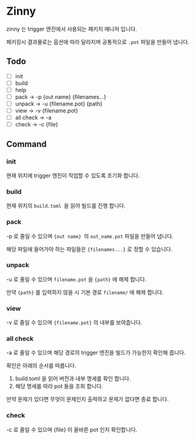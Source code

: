 # Zinny

zinny 는 trigger 엔진에서 사용되는 패키지 매니저 입니다.

패키징시 결과물로는 옵션에 따라 달라지며 공통적으로 `.pot` 파일을 만들어 냅니다.

## Todo

- [ ] init 			
- [ ] build
- [ ] help
- [ ] pack -> -p {out name} {filenames...}
- [ ] unpack -> -u {filename.pot} {path}
- [ ] view -> -v {filename.pot}
- [ ] all check -> -a
- [ ] check -> -c {file}

## Command

### init 

현재 위치에 trigger 엔진이 작업할 수 있도록 초기화 합니다.



### build

현재 위치의 `build.toml `을 읽어 빌드를 진행 합니다.



### pack

-p 로 줄일 수 있으며 `{out name} `의 `out_name.pot` 파일을 만들어 냅니다.

해당 파일에 들어가야 하는 파일들은 `{filenames...}` 로 정할 수 있습니다.



### unpack 

-u 로 줄일 수 있으며 `filename.pot` 을 `{path}` 에 해제 합니다.

만약  `{path}` 를 입력하지 않을 시 기본 경로 `filename/` 에 해제 합니다.



### view

-v 로 줄일 수 있으며 `{filename.pot}` 의 내부를 보여줍니다.



### all check 

-a 로 줄일 수 있으며 해당 경로의 trigger 엔진을 빌드가 가능한지 확인해 줍니다. 

확인은 아래의 순서를 따릅니다.

1. build.toml 을 읽어 버전과 내부 명세를 확인 합니다.
2. 해당 명세를 따라 pot 들을 조회 합니다. 

만약 문제가 있다면 무엇이 문제인지 출력하고 문제가 없다면 종료 합니다.



### check

-c 로 줄일 수 있으며 {file} 이 올바른 pot 인지 확인합니다.

